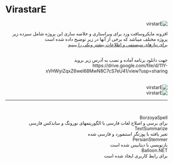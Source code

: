 # VirastarE <br>
<div dir="rtl">
<img src="https://github.com/ehsan2022002/VirastarE/blob/master/screenshot2.png" alt="virstarE">
<br>

افزونه مایکروسافت ورد برای ویراستاری و خلاصه سازی
این پروژه شامل سیزده زیر پروژه مختلف میباشد که برخی از آنها در زیر توضیح داده شده است  
<a href="https://github.com/ehsan2022002/VirastarE/wiki"> برای نیازهای سیستمی و اطلاعات بیشتر ویکی را ببینید </a>

<br>
جهت دانلود برنامه آماده و نصب به آدرس زیر بروید
<br>
https://drive.google.com/file/d/11Y-xVHWyiZqxZ6wel68MwN8C7cS7eU41/view?usp=sharing
<br>
<br>
<br>
<img src="https://github.com/ehsan2022002/VirastarE/blob/master/screenshot3.png" alt="virstarE">
<br>
<img src="https://github.com/ehsan2022002/VirastarE/blob/master/screenshot4.png" alt="virstarE">
<br>

<hr>
<br>


BorzoyaSpell <br>
 برای برسی و اصلاح لغات فارسی با الگوریتمهای  نورونگ و ساندکس فارسی
 <br>
TextSummarize<br>
تغیر یافته با پوزتگر استنفورد و فارسی شده
<br>
PersianStemmer<br>
بازنویسی با دیتابیس شده است<br>
Balloon.NET<br>
برای رابط کاربری ایجاد شده است
<br>
</div>
